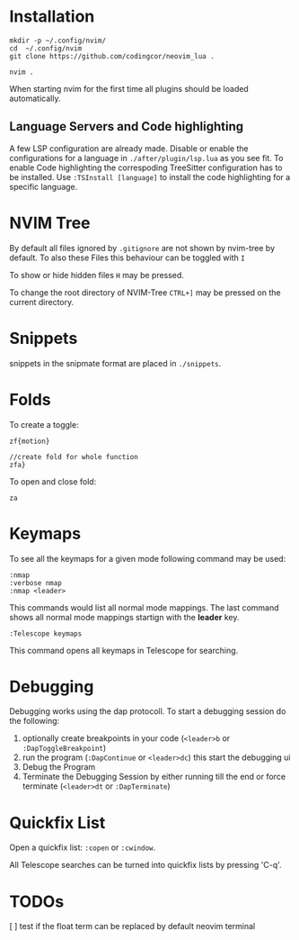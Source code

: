 # Installation

```
mkdir -p ~/.config/nvim/
cd  ~/.config/nvim
git clone https://github.com/codingcor/neovim_lua .

nvim .
```

When starting nvim for the first time all plugins should be loaded automatically.

## Language Servers and Code highlighting

A few LSP configuration are already made. 
Disable or enable the configurations for a language in `./after/plugin/lsp.lua` as you see fit.
To enable Code highlighting the correspoding TreeSitter configuration has to be installed. 
Use `:TSInstall [language]` to install the code highlighting for a specific language.

# NVIM Tree 

By default all files ignored by `.gitignore` are not shown by nvim-tree by default.
To also these Files this behaviour can be toggled with `I`

To show or hide hidden files `H` may be pressed.

To change the root directory of NVIM-Tree `CTRL+]` may be pressed on the current directory.

# Snippets

snippets in the snipmate format are placed in `./snippets`.

# Folds

To create a toggle:

```
zf{motion}

//create fold for whole function
zfa}
```

To open and close fold:

```
za
```

# Keymaps 

To see all the keymaps for a given mode following command may be used:

```
:nmap
:verbose nmap
:nmap <leader>
```

This commands would list all normal mode mappings. 
The last command shows all normal mode mappings startign with the **leader** key. 

```
:Telescope keymaps
```

This command opens all keymaps in Telescope for searching.

# Debugging

Debugging works using the dap protocoll. To start a debugging session do the following:

1. optionally create breakpoints in your code (`<leader>b` or `:DapToggleBreakpoint`)
2. run the program (`:DapContinue` or `<leader>dc`) this start the debugging ui
3. Debug the Program
4. Terminate the Debugging Session by either running till the end or force terminate
(`<leader>dt` or `:DapTerminate`)

# Quickfix List

Open a quickfix list: `:copen` or `:cwindow`.

All Telescope searches can be turned into quickfix lists by pressing 'C-q'.

# TODOs

[ ] test if the float term can be replaced by default neovim terminal
